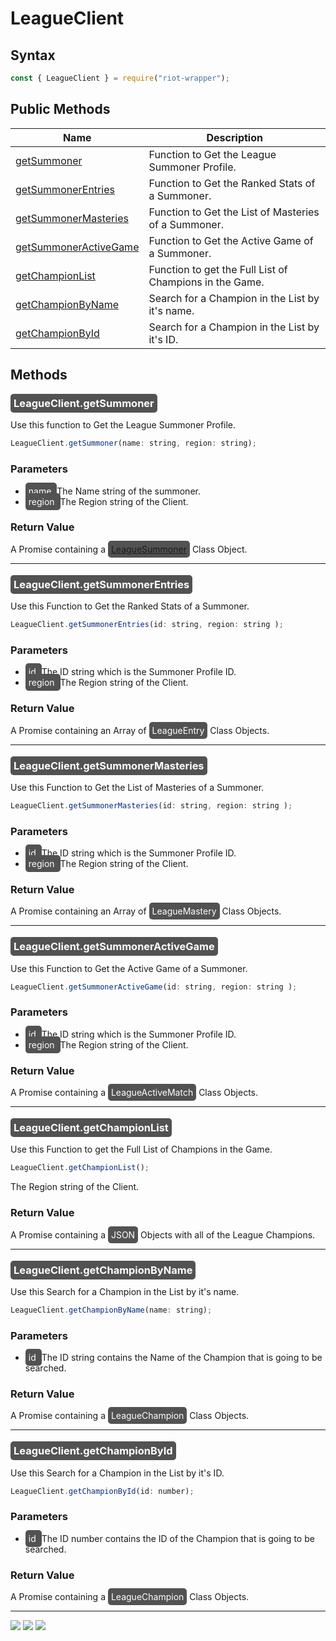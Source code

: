 # LeagueClient

## Syntax
```js
const { LeagueClient } = require("riot-wrapper");
```

## Public Methods
| Name                                            | Description                                             |
|-------------------------------------------------|---------------------------------------------------------|
| [getSummoner](#getSummoners)                    | Function to Get the League Summoner Profile.            |
| [getSummonerEntries](#getSummonerEntries)       | Function to Get the Ranked Stats of a Summoner.         |
| [getSummonerMasteries](#getSummonerMasteries)   | Function to Get the List of Masteries of a Summoner.    |
| [getSummonerActiveGame](#getSummonerActiveGame) | Function to Get the Active Game of a Summoner.          |
| [getChampionList](#getChampionList)             | Function to get the Full List of Champions in the Game. |
| [getChampionByName](#getChampionByName)         | Search for a Champion in the List by it's name.         |
| [getChampionById](#getChampionById)             | Search for a Champion in the List by it's ID.           |

## Methods
<a name="getSummoners"></a>
### <mark style="background-color: #525252; color: white; padding: 5px; border-radius:5px;"> LeagueClient.getSummoner </mark>
Use this function to Get the League Summoner Profile. 
```js
LeagueClient.getSummoner(name: string, region: string);
```
### Parameters
* <mark style="background-color: #525252; color: white; padding: 5px; border-radius:5px;"> name </mark>
The Name string of the summoner.
* <mark style="background-color: #525252; color: white; padding: 5px; border-radius:5px;"> region </mark>
The Region string of the Client.
### Return Value
A Promise containing a <mark style="background-color: #525252; color: white; padding: 5px; border-radius:5px;">[LeagueSummoner](https://www.github.com/Uraraka-Chan/riot-wrapper/blob/main/docs/Classes/LeagueSummoner.md)</mark>  Class Object.

___

<a name="getSummonerEntries"></a>
### <mark style="background-color: #525252; color: white; padding: 5px; border-radius:5px;"> LeagueClient.getSummonerEntries </mark>
Use this Function to Get the Ranked Stats of a Summoner.  
```js
LeagueClient.getSummonerEntries(id: string, region: string );
```
### Parameters
* <mark style="background-color: #525252; color: white; padding: 5px; border-radius:5px;"> id </mark>
The ID string which is the Summoner Profile ID.
* <mark style="background-color: #525252; color: white; padding: 5px; border-radius:5px;"> region </mark>
The Region string of the Client.
### Return Value
A Promise containing an Array of <mark style="background-color: #525252; color: white; padding: 5px; border-radius:5px;">LeagueEntry</mark>  Class Objects.

___

<a name="getSummonerMasteries"></a>
### <mark style="background-color: #525252; color: white; padding: 5px; border-radius:5px;"> LeagueClient.getSummonerMasteries </mark>
Use this Function to Get the List of Masteries of a Summoner.
```js
LeagueClient.getSummonerMasteries(id: string, region: string );
```
### Parameters
* <mark style="background-color: #525252; color: white; padding: 5px; border-radius:5px;"> id </mark>
The ID string which is the Summoner Profile ID.
* <mark style="background-color: #525252; color: white; padding: 5px; border-radius:5px;"> region </mark>
The Region string of the Client.
### Return Value
A Promise containing an Array of <mark style="background-color: #525252; color: white; padding: 5px; border-radius:5px;">LeagueMastery</mark>  Class Objects.

___

<a name="getSummonerActiveGame"></a>
### <mark style="background-color: #525252; color: white; padding: 5px; border-radius:5px;"> LeagueClient.getSummonerActiveGame </mark>
Use this Function to Get the Active Game of a Summoner. 
```js
LeagueClient.getSummonerActiveGame(id: string, region: string );
```
### Parameters
* <mark style="background-color: #525252; color: white; padding: 5px; border-radius:5px;"> id </mark>
The ID string which is the Summoner Profile ID.
* <mark style="background-color: #525252; color: white; padding: 5px; border-radius:5px;"> region </mark>
The Region string of the Client.
### Return Value
A Promise containing a <mark style="background-color: #525252; color: white; padding: 5px; border-radius:5px;">LeagueActiveMatch</mark>  Class Objects.

___

<a name="getChampionList"></a>
### <mark style="background-color: #525252; color: white; padding: 5px; border-radius:5px;"> LeagueClient.getChampionList </mark>
Use this Function to get the Full List of Champions in the Game.
```js
LeagueClient.getChampionList();
```

The Region string of the Client.
### Return Value
A Promise containing a <mark style="background-color: #525252; color: white; padding: 5px; border-radius:5px;">JSON</mark> Objects with all of the League Champions.

___

<a name="getChampionByName"></a>
### <mark style="background-color: #525252; color: white; padding: 5px; border-radius:5px;"> LeagueClient.getChampionByName </mark>
Use this Search for a Champion in the List by it's name.   
```js
LeagueClient.getChampionByName(name: string);
```
### Parameters
* <mark style="background-color: #525252; color: white; padding: 5px; border-radius:5px;"> id </mark>
The ID string contains the Name of the Champion that is going to be searched.
### Return Value
A Promise containing a <mark style="background-color: #525252; color: white; padding: 5px; border-radius:5px;">LeagueChampion</mark>  Class Objects.

___

<a name="getChampionById"></a>
### <mark style="background-color: #525252; color: white; padding: 5px; border-radius:5px;"> LeagueClient.getChampionById </mark>
Use this Search for a Champion in the List by it's ID.   
```js
LeagueClient.getChampionById(id: number);
```
### Parameters
* <mark style="background-color: #525252; color: white; padding: 5px; border-radius:5px;"> id </mark>
The ID number contains the ID of the Champion that is going to be searched.
### Return Value
A Promise containing a <mark style="background-color: #525252; color: white; padding: 5px; border-radius:5px;">LeagueChampion</mark>  Class Objects.

___

<div align=left>
  <img src="https://forthebadge.com/images/badges/built-with-love.svg" />
  <img src="https://forthebadge.com/images/badges/made-with-typescript.svg" />

  <img src="https://forthebadge.com/images/badges/powered-by-qt.svg" />
</div>